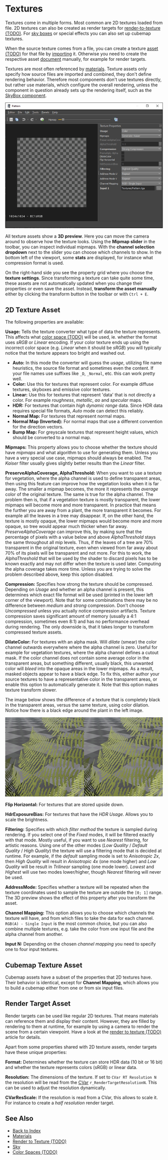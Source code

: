 # Textures

Textures come in multiple forms. Most common are 2D textures loaded from file. 2D textures can also be created as render targets for [render-to-texture (TODO)](../effects/render-to-texture.md). For [sky boxes](../effects/sky.md) or special effects you can also set up cubemap textures.

When the source texture comes from a file, you can create a texture [asset (TODO)](../assets/assets-overview.md) for that file by [importing](../assets/import-assets.md) it. Otherwise you need to create the respective asset [document](../editor/editor-documents.md) manually, for example for render targets.

Textures are most often referenced by [materials](../materials/materials-overview.md). Texture assets only specify how source files are imported and combined, they don't define rendering behavior. Therefore most components don't use textures directly, but rather use materials, which configure the overall rendering, unless the component in question already sets up the rendering itself, such as the [SkyBox component](../effects/sky.md#skybox-component).

![Texture Asset](media/texture-asset.png)

All texture assets show a **3D preview**. Here you can move the camera around to observe how the texture looks. Using the **Mipmap slider** in the toolbar, you can inspect individual mipmaps. With the **channel selection dropdown** next to the slider you can choose which channels to show. In the bottom left of the viewport, some **stats** are displayed, for instance what compression format is used.

On the right-hand side you see the property grid where you choose the **texture settings**. Since transforming a texture can take quite some time, these assets are not automatically updated when you change their properties or even save the asset. Instead, **transform the asset manually** either by clicking the transform button in the toolbar or with `Ctrl + E`.

## 2D Texture Asset

The following properties are available:

**Usage:** Tells the texture converter what type of data the texture represents. This affects what [color space (TODO)](../appendix/color-spaces.md) will be used, ie. whether the format uses *sRGB* or *Linear* encoding. If your color texture ends up using the incorrect color space (e.g. *Linear* when it should be *sRGB*) you will typically notice that the texture appears too bright and washed out.

* **Auto:** In this mode the converter will guess the *usage*, utilizing file name heuristics, the source file format and sometimes even the content. If your file names use suffixes like `_D`, `_Normal`, etc. this can work pretty well.
* **Color:** Use this for textures that represent color. For example diffuse textures, skyboxes and emissive color textures.
* **Linear:** Use this for textures that represent 'data' that is not directly a color. For example *roughness*, *metallic*, *ao* and *specular* maps.
* **HDR:** For textures that contain *high dynamic range* data. Since HDR data requires special file formats, *Auto* mode can detect this reliably.
* **Normal Map:** For textures that represent normal maps.
* **Normal Map (Inverted):** For normal maps that use a different convention for the direction vectors.
* **Bump Map:** For greyscale textures that represent height values, which should be converted to a normal map.

**Mipmaps:** This property allows you to choose whether the texture should have *mipmaps* and what algorithm to use for generating them. Unless you have a very special use case, mipmaps should always be enabled. The *Kaiser* filter usually gives slightly better results than the *Linear* filter.

**PreserveAlphaCoverage, AlphaThreshold:** When you want to use a texture for vegetation, where the alpha channel is used to define transparent areas, then using this feature can improve how the vegetation looks when it is far away. The smaller a mipmap becomes, the more it represents the *average* color of the original texture. The same is true for the alpha channel. The problem then is, that if a vegetation texture is mostly transparent, the lower mipmaps will become more and more transparent. In practice that means the further you are away from a plant, the more transparent it becomes. For example all the leaves in a tree may disappear. If, on the other hand, the texture is mostly opaque, the lower mipmaps would become more and more opaque, so tree would appear much thicker when far away. *PreserveAlphaCoverage* can improve this, by making sure that the percentage of pixels with a value below and above *AlphaThreshold* stays the same throughout all mip levels. Thus, if the leaves of a tree are 70% transparent in the original texture, even when viewed from far away about 70% of its pixels will be transparent and not more. For this to work, the *AlphaThreshold* that will be used by the shader to discard pixels has to be known exactly and may not differ when the texture is used later. Computing the alpha coverage takes more time. Unless you are trying to solve the problem described above, keep this option disabled.

**Compression:** Specifies how strong the texture should be compressed. Depending on *Usage* and whether an alpha channel is present, this determines which exact file format will be used (printed in the lower left corner of the viewport). Note that for some combinations there may be no difference between *medium* and *strong* compression. Don't choose *Uncompressed* unless you actually notice compression artifacts. Texture compression saves significant amount of memory (usually a 4:1 compression, sometimes even 8:1) and has no performance overhead during rendering. The only downside is, that it takes longer to transform compressed texture assets.

**DilateColor:** For textures with an alpha mask. Will *dilate* (smear) the color channel outwards everywhere where the alpha channel is zero. Useful for example for vegetation textures, where the alpha channel defines a cutout mask. If the color channel does not contain some average color in the transparent areas, but something different, usually black, this unwanted color will *bleed* into the opaque areas in the lower mipmaps. As a result, masked objects appear to have a black edge. To fix this, either author your source textures to have a representative color in the transparent areas, or enable this option to automatically generate it. Note that this option makes texture transform slower.

The image below shows the difference of a texture that is completely black in the transparent areas, versus the same texture, using color dilation. Notice how there is a black edge around the plant in the left image.

![Color Dilation](media/texture-dilation.jpg)

**Flip Horizontal:** For textures that are stored upside down.

**HdrExposureBias:** For textures that have the *HDR Usage*. Allows you to scale the brightness.

**Filtering:** Specifies with which *filter method* the texture is sampled during rendering. If you select one of the *Fixed* modes, it will be filtered exactly with that mode. Mostly useful, if you want to use *Nearest* filtering, for artistic reasons. Using one of the other modes (*Low Quality* / *Default Quality* / *High Quality*) the texture will use a filtering mode that is decided at runtime. For example, if the *default* sampling mode is set to *Anisotropic 2x*, then *High Quality* will result in *Anisotropic 4x* (one mode higher) and *Low Quality* will be result in *Trilinear* sampling (one mode lower). *Lowest* and *Highest* will use two modes lower/higher, though *Nearest* filtering will never be used.

**AddressMode:** Specifies whether a texture will be repeated when the texture coordinates used to sample the texture are outside the `[0; 1]` range. The 3D preview shows the effect of this property after you transform the asset.

**Channel Mapping:** This option allows you to choose which channels the texture will have, and from which files to take the data for each channel. `RGB(A) - Single Input` is the most common choice, but you can also combine multiple textures, e.g. take the color from one input file and the alpha channel from another.

**Input N:** Depending on the chosen *channel mapping* you need to specify one to four input textures.

## Cubemap Texture Asset

Cubemap assets have a subset of the properties that 2D textures have. Their behavior is identical, except for **Channel Mapping**, which allows you to build a cubemap either from one or from six input files.

## Render Target Asset

Render targets can be used like regular 2D textures. That means materials can reference them and display their content. However, they are filled by rendering to them at runtime, for example by using a camera to render the scene from a certain viewpoint. Have a look at the [render to texture (TODO)](../effects/render-to-texture.md) article for details.

Apart from some properties shared with 2D texture assets, render targets have these unique properties:

**Format:** Determines whether the texture can store HDR data (10 bit or 16 bit) and whether the texture represents colors (sRGB) or linear data.

**Resolution:** The dimensions of the texture. If set to `CVar RT Resolution N` the resolution will be read from the [CVar](../debugging/cvars.md) `r_RenderTargetResolutionN`. This can be used to adjust the resolution dynamically.

**CVarResScale:** If the resolution is read from a CVar, this allows to scale it. For instance to create a *half resolution* render target.

## See Also

* [Back to Index](../index.md)
* [Materials](../materials/materials-overview.md)
* [Render to Texture (TODO)](../effects/render-to-texture.md)
* [Sky](../effects/sky.md)
* [Color Spaces (TODO)](../appendix/color-spaces.md)
